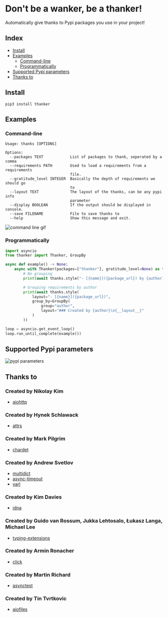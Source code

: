 # Don't be a wanker, be a thanker!
Automatically give thanks to Pypi packages you use in your project!

## Index
- [Install](#install)
- [Examples](#examples)
    - [Command-line](#command-line)
    - [Programmatically](#programmatically)
- [Supported Pypi parameters](#supported-pypi-parameters)
- [Thanks to](#thanks-to)

## Install
`pip3 install thanker`

## Examples
### Command-line
```
Usage: thanks [OPTIONS]

Options:
  --packages TEXT            List of packages to thank, seperated by a comma
  --requirements PATH        Used to load a requirements from a requirements
                             file.
  --gratitude_level INTEGER  Basically the depth of requirements we should go
                             to
  --layout TEXT              The layout of the thanks, can be any pypi info
                             parameter
  --display BOOLEAN          If the output should be displayed in console.
  --save FILENAME            File to save thanks to
  --help                     Show this message and exit.
```
![command line gif](https://i.imgur.com/CBsvyB0.gif)

### Programmatically
```py
import asyncio
from thanker import Thanker, GroupBy

async def example() -> None:
    async with Thanker(packages=["thanker"], gratitude_level=None) as thanks:
        # No grouping
        print(await thanks.style("- [{name}]({package_url}) by {author}"))

        # Grouping requirements by author
        print(await thanks.style(
            layout="- [{name}]({package_url})",
            group_by=GroupBy(
                group="author",
                layout="### Created by {author}\n{__layout__}"
            )
        ))

loop = asyncio.get_event_loop()
loop.run_until_complete(example())
```

## Supported Pypi parameters
![pypi parameters](https://i.imgur.com/WQoBl2r.png)

## Thanks to
### Created by Nikolay Kim
- [aiohttp](https://pypi.org/project/aiohttp/)
### Created by Hynek Schlawack
- [attrs](https://pypi.org/project/attrs/)
### Created by Mark Pilgrim
- [chardet](https://pypi.org/project/chardet/)
### Created by Andrew Svetlov
- [multidict](https://pypi.org/project/multidict/)
- [async-timeout](https://pypi.org/project/async-timeout/)
- [yarl](https://pypi.org/project/yarl/)
### Created by Kim Davies
- [idna](https://pypi.org/project/idna/)
### Created by Guido van Rossum, Jukka Lehtosalo, Łukasz Langa, Michael Lee
- [typing-extensions](https://pypi.org/project/typing-extensions/)
### Created by Armin Ronacher
- [click](https://pypi.org/project/click/)
### Created by Martin Richard
- [asynctest](https://pypi.org/project/asynctest/)
### Created by Tin Tvrtkovic
- [aiofiles](https://pypi.org/project/aiofiles/)